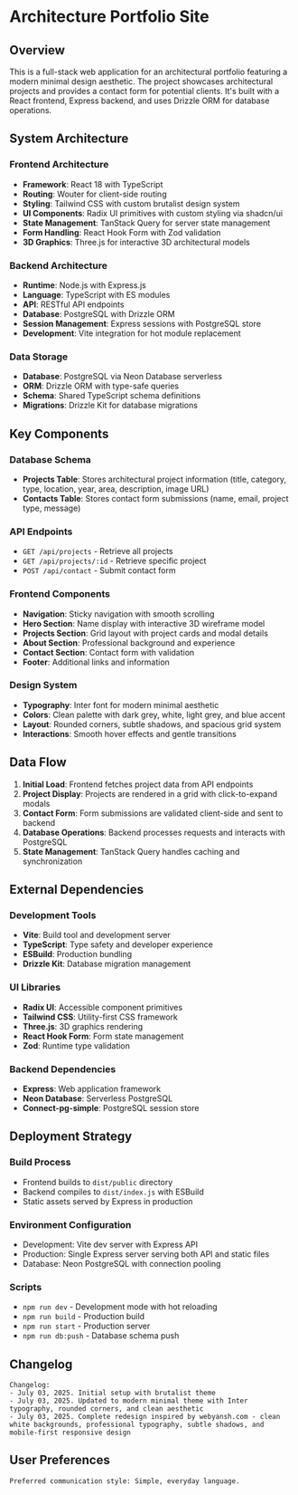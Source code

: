 # Architecture Portfolio Site

## Overview

This is a full-stack web application for an architectural portfolio featuring a modern minimal design aesthetic. The project showcases architectural projects and provides a contact form for potential clients. It's built with a React frontend, Express backend, and uses Drizzle ORM for database operations.

## System Architecture

### Frontend Architecture
- **Framework**: React 18 with TypeScript
- **Routing**: Wouter for client-side routing
- **Styling**: Tailwind CSS with custom brutalist design system
- **UI Components**: Radix UI primitives with custom styling via shadcn/ui
- **State Management**: TanStack Query for server state management
- **Form Handling**: React Hook Form with Zod validation
- **3D Graphics**: Three.js for interactive 3D architectural models

### Backend Architecture
- **Runtime**: Node.js with Express.js
- **Language**: TypeScript with ES modules
- **API**: RESTful API endpoints
- **Database**: PostgreSQL with Drizzle ORM
- **Session Management**: Express sessions with PostgreSQL store
- **Development**: Vite integration for hot module replacement

### Data Storage
- **Database**: PostgreSQL via Neon Database serverless
- **ORM**: Drizzle ORM with type-safe queries
- **Schema**: Shared TypeScript schema definitions
- **Migrations**: Drizzle Kit for database migrations

## Key Components

### Database Schema
- **Projects Table**: Stores architectural project information (title, category, type, location, year, area, description, image URL)
- **Contacts Table**: Stores contact form submissions (name, email, project type, message)

### API Endpoints
- `GET /api/projects` - Retrieve all projects
- `GET /api/projects/:id` - Retrieve specific project
- `POST /api/contact` - Submit contact form

### Frontend Components
- **Navigation**: Sticky navigation with smooth scrolling
- **Hero Section**: Name display with interactive 3D wireframe model
- **Projects Section**: Grid layout with project cards and modal details
- **About Section**: Professional background and experience
- **Contact Section**: Contact form with validation
- **Footer**: Additional links and information

### Design System
- **Typography**: Inter font for modern minimal aesthetic
- **Colors**: Clean palette with dark grey, white, light grey, and blue accent
- **Layout**: Rounded corners, subtle shadows, and spacious grid system
- **Interactions**: Smooth hover effects and gentle transitions

## Data Flow

1. **Initial Load**: Frontend fetches project data from API endpoints
2. **Project Display**: Projects are rendered in a grid with click-to-expand modals
3. **Contact Form**: Form submissions are validated client-side and sent to backend
4. **Database Operations**: Backend processes requests and interacts with PostgreSQL
5. **State Management**: TanStack Query handles caching and synchronization

## External Dependencies

### Development Tools
- **Vite**: Build tool and development server
- **TypeScript**: Type safety and developer experience
- **ESBuild**: Production bundling
- **Drizzle Kit**: Database migration management

### UI Libraries
- **Radix UI**: Accessible component primitives
- **Tailwind CSS**: Utility-first CSS framework
- **Three.js**: 3D graphics rendering
- **React Hook Form**: Form state management
- **Zod**: Runtime type validation

### Backend Dependencies
- **Express**: Web application framework
- **Neon Database**: Serverless PostgreSQL
- **Connect-pg-simple**: PostgreSQL session store

## Deployment Strategy

### Build Process
- Frontend builds to `dist/public` directory
- Backend compiles to `dist/index.js` with ESBuild
- Static assets served by Express in production

### Environment Configuration
- Development: Vite dev server with Express API
- Production: Single Express server serving both API and static files
- Database: Neon PostgreSQL with connection pooling

### Scripts
- `npm run dev` - Development mode with hot reloading
- `npm run build` - Production build
- `npm run start` - Production server
- `npm run db:push` - Database schema push

## Changelog

```
Changelog:
- July 03, 2025. Initial setup with brutalist theme
- July 03, 2025. Updated to modern minimal theme with Inter typography, rounded corners, and clean aesthetic
- July 03, 2025. Complete redesign inspired by webyansh.com - clean white backgrounds, professional typography, subtle shadows, and mobile-first responsive design
```

## User Preferences

```
Preferred communication style: Simple, everyday language.
```